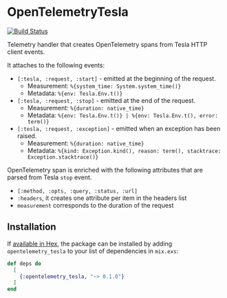 # OpenTelemetryTesla

[![Build Status](https://github.com/ricardoccpaiva/opentelemetry_tesla/actions/workflows/elixir.yml/badge.svg)](https://github.com/ricardoccpaiva/opentelemetry_tesla/actions)

Telemetry handler that creates OpenTelemetry spans from Tesla HTTP client events.

It attaches to the following events: 
  - `[:tesla, :request, :start]` - emitted at the beginning of the request.
      * Measurement: `%{system_time: System.system_time()}`
      * Metadata: `%{env: Tesla.Env.t()}`
  - `[:tesla, :request, :stop]` - emitted at the end of the request.
      * Measurement: `%{duration: native_time}`
      * Metadata: `%{env: Tesla.Env.t()} | %{env: Tesla.Env.t(), error: term()}`
  - `[:tesla, :request, :exception]` - emitted when an exception has been raised.
      * Measurement: `%{duration: native_time}`
      * Metadata: `%{kind: Exception.kind(), reason: term(), stacktrace: Exception.stacktrace()}`

OpenTelemetry span is enriched with the following attributes that are parsed from Tesla `stop` event.
 - `[:method, :opts, :query, :status, :url]`
 - `:headers`, it creates one attribute per item in the headers list
 - `measurement` corresponds to the duration of the request

## Installation

If [available in Hex](https://hex.pm/docs/publish), the package can be installed
by adding `opentelemetry_tesla` to your list of dependencies in `mix.exs`:

```elixir
def deps do
  [
    {:opentelemetry_tesla, "~> 0.1.0"}
  ]
end
```
